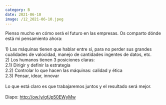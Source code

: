 ```yaml
--- 
category: B 
date: 2021-06-10 
image: /12_2021-06-10.jpeg 
--- 
```


Pienso mucho en cómo será el futuro en las empresas. Os comparto dónde está mi pensamiento ahora:<br><br>1) Las máquinas tienen que hablar entre sí, para no perder sus grandes cualidades de valocidad, manejo de cantidades ingentes de datos, etc.<br>2) Los humanos tienen 3 posiciones claras:<br>  2.1) Dirigir y definir la estrategia<br>  2.2) Controlar lo que hacen las máquinas: calidad y ética<br>  2.3) Pensar, idear, innovar<br><br>Lo que está claro es que trabajaremos juntos y el resultado será mejor. <br><br>Diapo: http://ow.ly/gfJp50EWyMw